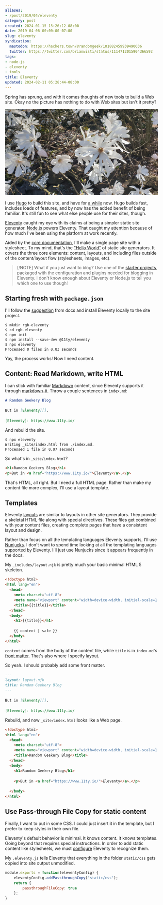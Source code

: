 ```yaml
---
aliases:
- /post/2019/04/eleventy
category: post
created: 2024-01-15 15:26:12-08:00
date: 2019-04-06 00:00:00-07:00
slug: eleventy
syndication:
  mastodon: https://hackers.town/@randomgeek/101882459939490036
  twitter: https://twitter.com/brianwisti/status/1114712015904366592
tags:
- node-js
- eleventy
- tools
title: Eleventy
updated: 2024-02-11 05:28:44-08:00
---
```


Spring has sprung, and with it comes thoughts of new tools to build a Web site. Okay no the picture has nothing to do with Web sites but isn't it pretty?

<!--more-->

![attachments/img/2019/cover-2019-04-06.jpg](../../../attachments/img/2019/cover-2019-04-06.jpg)

I use [Hugo](../../../card/Hugo.md) to build this site, and have for [a while](../../2015/09/next-hugo.md) now. Hugo builds fast, includes loads of features, and by now has the added benefit of being familiar. It's still fun to see what else people use for their sites, though.

[Eleventy](../../../card/Eleventy.md) caught my eye with its claims at being a simpler static site generator. [Node.js](../../../card/Node.js.md) powers Eleventy. That caught my attention because of how much I've been using the platform at work recently.

Aided by the [core documentation](https://www.11ty.io/docs/), I'll make a single page site with a stylesheet. To my mind, that's the ["Hello World"](https://en.wikipedia.org/wiki/%22Hello,_World!%22_program) of static site generators. It covers the three core elements: content, layouts, and including files outside of the content/layout flow (stylesheets, images, etc).

 > 
 > \[!NOTE\] What if you just want to blog?
 > Use one of the [starter projects](https://www.11ty.io/docs/starter/), packaged with the configuration and plugins needed for blogging in Eleventy. I don't know enough about Eleventy or Node.js to tell you which one to use though!

## Starting fresh with `package.json`

I'll follow the [suggestion](https://www.11ty.io/docs/local-installation/) from docs and install Eleventy locally to the site project.

````console
$ mkdir rgb-eleventy
$ cd rgb-eleventy
$ npm init
$ npm install --save-dev @11ty/eleventy
$ npx eleventy
Processed 0 files in 0.03 seconds
````

Yay, the process works! Now I need content.

## Content: Read Markdown, write HTML

I can stick with familiar [Markdown](../../../card/Markdown.md) content, since Eleventy supports it through [markdown-it](https://markdown-it.github.io/). Throw a couple sentences in `index.md`:

````markdown
# Random Geekery Blog

But in [Eleventy][].

[Eleventy]: https://www.11ty.io/
````

And rebuild the site.

````shell
$ npx eleventy
Writing _site/index.html from ./index.md.
Processed 1 file in 0.07 seconds
````

So what's in `_site/index.html`?

````html
<h1>Random Geekery Blog</h1>
<p>But in <a href="https://www.11ty.io/">Eleventy</a>.</p>
````

That's HTML, all right. But I need a full HTML page. Rather than make my content file more complex, I'll use a layout template.

## Templates

Eleventy [layouts](https://www.11ty.io/docs/layouts/) are similar to layouts in other site generators. They provide a skeletal HTML file along with special directives. These files get combined with your content files, creating complete pages that have a consistent layout and design.

Rather than focus on all the templating languages Eleventy supports, I'll use
[Nunjucks](https://mozilla.github.io/nunjucks/). I don't want to spend time looking at all the templating languages supported by Eleventy. I'll just use Nunjucks since it appears frequently in the docs.

My `_includes/layout.njk` is pretty much your basic minimal HTML 5 skeleton.

````html
<!doctype html>
<html lang="en">
  <head>
    <meta charset="utf-8">
    <meta name="viewport" content="width=device-width, initial-scale=1.0">
    <title>{{title}}</title>
  </head>
  <body>
    <h1>{{title}}</h1>

    {{ content | safe }}
  </body>
</html>
````

`content` comes from the body of the content file, while `title` is in `index.md`'s [front matter](https://www.11ty.io/docs/data-frontmatter/). That's also where I specify layout.

So yeah. I should probably add some front matter.

````markdown
---
layout: layout.njk
title: Random Geekery Blog
---

But in [Eleventy][].

[Eleventy]: https://www.11ty.io/
````

Rebuild, and now `_site/index.html` looks like a Web page.

````html
<!doctype html>
<html lang="en">
  <head>
    <meta charset="utf-8">
    <meta name="viewport" content="width=device-width, initial-scale=1.0">
    <title>Random Geekery Blog</title>
  </head>
  <body>
    <h1>Random Geekery Blog</h1>

    <p>But in <a href="https://www.11ty.io/">Eleventy</a>.</p>

  </body>
</html>
````

## Use Pass-through File Copy for static content

Finally, I want to put in some CSS. I could just insert it in the template, but I prefer to keep styles in their own file.

Eleventy's default behavior is minimal. It knows content. It knows templates. Going beyond that requires special instructions. In order to add static content like stylesheets, we must [configure](https://www.11ty.io/docs/config/) Eleventy to recognize them.

My `.eleventy.js` tells Eleventy that everything in the folder `static/css` gets copied into site output unmodified.

````javascript
module.exports = function(eleventyConfig) {
    eleventyConfig.addPassthroughCopy("static/css");
    return {
        passthroughFileCopy: true
    };
}
````